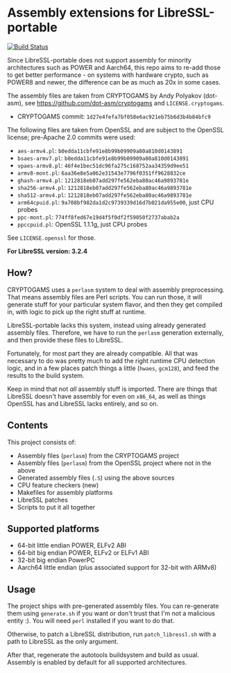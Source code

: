 # Assembly extensions for LibreSSL-portable

[![Build Status](https://travis-ci.com/q66/libressl-portable-asm.svg?branch=master)](https://travis-ci.com/q66/libressl-portable-asm)

Since LibreSSL-portable does not support assembly for minority architectures
such as POWER and Aarch64, this repo aims to re-add those to get better
performance - on systems with hardware crypto, such as POWER8 and newer,
the difference can be as much as 20x in some cases.

The assembly files are taken from CRYPTOGAMS by Andy Polyakov (dot-asm),
see https://github.com/dot-asm/cryptogams and `LICENSE.cryptogams`.

- CRYPTOGAMS commit: `1d27e4fefa7bf058e6ac921eb75b6d3b4b84bfc9`

The following files are taken from OpenSSL and are subject to the OpenSSL
license; pre-Apache 2.0 commits were used:

- `aes-armv4.pl`: `b0edda11cbfe91e8b99b09909a80a810d0143891`
- `bsaes-armv7.pl`: `b0edda11cbfe91e8b99b09909a80a810d0143891`
- `vpaes-armv8.pl`: `46f4e1bec51dc96fa275c168752aa34359d9ee51`
- `armv8-mont.pl`: `6aa36e8e5a062e31543e7796f0351ff9628832ce`
- `ghash-armv4.pl`: `1212818eb07add297fe562eba80ac46a9893781e`
- `sha256-armv4.pl`: `1212818eb07add297fe562eba80ac46a9893781e`
- `sha512-armv4.pl`: `1212818eb07add297fe562eba80ac46a9893781e`
- `arm64cpuid.pl`: `9a708bf982da1d2c9739339d16d7b021da955e00`, just CPU probes
- `ppc-mont.pl`: `774ff8fed67e19d4f5f0df2f59050f2737abab2a`
- `ppccpuid.pl`: OpenSSL 1.1.1g, just CPU probes

See `LICENSE.openssl` for those.

**For LibreSSL version: 3.2.4**

## How?

CRYPTOGAMS uses a `perlasm` system to deal with assembly preprocessing. That
means assembly files are Perl scripts. You can run those, it will generate
stuff for your particular system flavor, and then they get compiled in, with
logic to pick up the right stuff at runtime.

LibreSSL-portable lacks this system, instead using already generated assembly
files. Therefore, we have to run the `perlasm` generation externally, and then
provide these files to LibreSSL.

Fortunately, for most part they are already compatible. All that was necessary
to do was pretty much to add the right runtime CPU detection logic, and in a
few places patch things a little (`hwaes`, `gcm128`), and feed the results
to the build system.

Keep in mind that not *all* assembly stuff is imported. There are things that
LibreSSL doesn't have assembly for even on `x86_64`, as well as things OpenSSL
has and LibreSSL lacks entirely, and so on.

## Contents

This project consists of:

- Assembly files (`perlasm`) from the CRYPTOGAMS project
- Assembly files (`perlasm`) from the OpenSSL project where not in the above
- Generated assembly files (`.S`) using the above sources
- CPU feature checkers (new)
- Makefiles for assembly platforms
- LibreSSL patches
- Scripts to put it all together

## Supported platforms

 - 64-bit little endian POWER, ELFv2 ABI
 - 64-bit big endian POWER, ELFv2 or ELFv1 ABI
 - 32-bit big endian PowerPC
 - Aarch64 little endian (plus associated support for 32-bit with ARMv8)

## Usage

The project ships with pre-generated assembly files. You can re-generate
them using `generate.sh` if you want or don't trust that I'm not a malicious
entity :). You will need `perl` installed if you want to do that.

Otherwise, to patch a LibreSSL distribution, run `patch_libressl.sh` with
a path to LibreSSL as the only argument.

After that, regenerate the autotools buildsystem and build as usual. Assembly
is enabled by default for all supported architectures.
